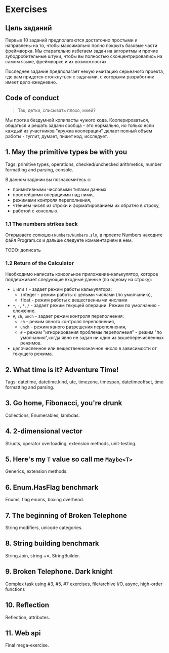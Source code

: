 # Exercises

## Цель заданий

Первые 10 заданий предполагаются достаточно простыми и направлены на то, чтобы максимально полно покрыть базовые части фреймворка. Мы старательно избегаем задач на алгоритмы и прочие зубодробительные штуки, чтобы вы полностью сконцентрировались на самом языке, фреймворке и их возможностях.

Последнее задание предполагает некую имитацию серьезного проекта, где вам придется столкнуться с задачами, с которыми разработчик имеет дело ежедневно.

## Code of conduct

> Так, детки, списывать плохо, мкей?

Мы против бездумной копипасты чужого кода. Кооперироваться, общаться и решать задачи сообща - это нормально, но только если каждый из участников "кружка кооперации" делает полный объем работы - гуглит, думает, пишет код, исследует.

## 1. May the primitive types be with you

Tags: primitive types, operations, checked/unchecked arithmetics, number formatting and parsing, console.

В данном задании вы познакомитесь с:

- примитивными числовыми типами данных
- простейшими операциями над ними,
- режимами контроля переполнения,
- чтением чисел из строки и форматированием их обратно в строку,
- работой с консолью.

### 1.1 The numbers strikes back

Открываете солюшен `Numbers/Numbers.sln`, в проекте Numbers находите файл Program.cs и дальше следуете комментариям в нем.

TODO: дописать

### 1.2 Return of the Calculator

Необходимо написать консольное приложение-калькулятор, которое поддерживает следующие входные данные (по одному на строку):

- `i` или `f` - задает режим работы калькулятора:
  - `i`nteger - режим работы с целыми числами (по умолчанию),
  - `f`loat - режим работы с вещественными числами
- `+`, `-`, `*`, `/` - задает режим текущей операции. Режим по умолчанию - сложение.
- `#`, `ch`, `unch` - задает режим контроля переполнения:
  - `ch` - режим явного контроля переполнения,
  - `unch` - режим явного разрешения переполнения,
  - `#` - режим "игнорирования проблемы переполнеия" - режим "по умолчанию",когда явно не задан ни один из вышеперечисленных режимов.
- целочисленное или вещественнозначное число в зависимости от текущего режима.

## 2. What time is it? Adventure Time!

Tags: datetime, datetime.kind, utc, timezone, timespan, datetimeoffset, time formatting and parsing.

## 3. Go home, Fibonacci, you're drunk

Collections, Enumerables, lambdas.

## 4. 2-dimensional vector

Structs, operator overloading, extension methods, unit-testing.

## 5. Here's my `T` value so call me `Maybe<T>`

Generics, extension methods.

## 6. Enum.HasFlag benchmark

Enums, flag enums, boxing overhead.

## 7. The beginning of Broken Telephone

String modifiers, unicode categories.

## 8. String building benchmark

String.Join, string.+=, StringBuilder.

## 9. Broken Telephone. Dark knight

Complex task using #3, #5, #7 exercises, file/archive I/O, async, high-order functions

## 10. Reflection

Reflection, attributes.

## 11. Web api

Final mega-exercise.